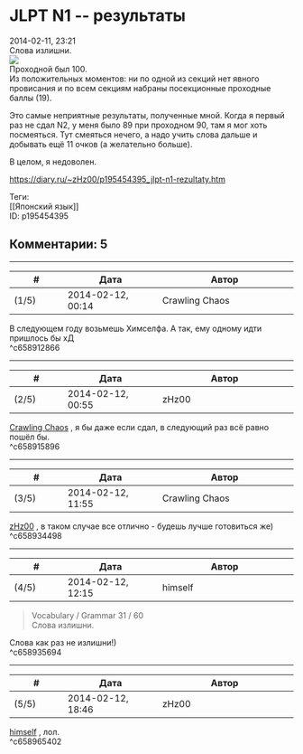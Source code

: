 JLPT N1 -- результаты
=====================

  
2014-02-11, 23:21  
 Слова излишни.   
  ![](http://i019.radikal.ru/1402/a7/95ddce2ae194.png)    
 Проходной был 100.   
 Из положительных моментов: ни по одной из секций нет явного провисания и по всем секциям набраны посекционные проходные баллы (19).   
   
 Это самые неприятные результаты, полученные мной. Когда я первый раз не сдал N2, у меня было 89 при проходном 90, там я мог хоть посмеяться. Тут смеяться нечего, а надо учить слова дальше и добывать ещё 11 очков (а желательно больше).   
   
 В целом, я недоволен.   
  
<https://diary.ru/~zHz00/p195454395_jlpt-n1-rezultaty.htm>  
  
Теги:  
[[Японский язык]]  
ID: p195454395  


Комментарии: 5
--------------

  


---



|         #         |              Дата              |                     Автор                     |           ID           |
| --- | --- | --- | --- |
| (1/5) | 2014-02-12, 00:14 | Crawling Chaos | c658912866 |

  
 В следующем году возьмешь Химселфа. А так, ему одному идти пришлось бы хД   
 ^c658912866

---



|         #         |              Дата              |                     Автор                     |           ID           |
| --- | --- | --- | --- |
| (2/5) | 2014-02-12, 00:55 | zHz00 | c658915896 |

  
  [Crawling Chaos](http://degozaru.diary.ru "de gozaru")  , я бы даже если сдал, в следующий раз всё равно пошёл бы.   
 ^c658915896

---



|         #         |              Дата              |                     Автор                     |           ID           |
| --- | --- | --- | --- |
| (3/5) | 2014-02-12, 11:55 | Crawling Chaos | c658934498 |

  
  [zHz00](https://zHz00.diary.ru "Untitled")  , в таком случае все отлично - будешь лучше готовиться же)   
 ^c658934498

---



|         #         |              Дата              |                     Автор                     |           ID           |
| --- | --- | --- | --- |
| (4/5) | 2014-02-12, 12:15 | himself | c658935694 |

  
 > Vocabulary / Grammar 31 / 60   
 > Слова излишни.   
   
 Слова как раз не излишни!)   
 ^c658935694

---



|         #         |              Дата              |                     Автор                     |           ID           |
| --- | --- | --- | --- |
| (5/5) | 2014-02-12, 18:46 | zHz00 | c658965402 |

  
  [himself](http://himself.diary.ru "void")  , лол.   
 ^c658965402